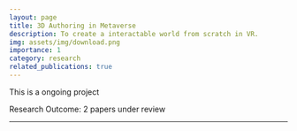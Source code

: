 ```yaml
---
layout: page
title: 3D Authoring in Metaverse
description: To create a interactable world from scratch in VR.
img: assets/img/download.png
importance: 1
category: research
related_publications: true
---
```

This is a ongoing project

Research Outcome: 2 papers under review

---